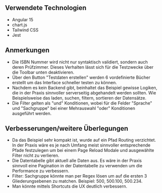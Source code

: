 ## Verwendete Technologien

- Angular 15
- chart.js
- Tailwind CSS
- Jest

## Anmerkungen

- Die ISBN Nummer wird nicht nur syntaktisch validiert, sondern auch deren Prüfzimmer. Dieses Verhalten lässt sich für die Testzwecke über die Toolbar unten deaktivieren.
- Über den Button "Testdaten erstellen" werden 6 vordefinierte Bücher erstellt um das Interface schneller testen zu können.
- Nachdem es kein Backend gibt, beinhaltet das Beispiel gewisse Logiken, die in der Praxis sinnvoller serverseitig abgehandelt werden sollten. Wie Beispielsweise das laden, suchen, filtern, sortieren der Datensätze.
- Die Filter gelten als "und" Konditionen, wobei für die Felder "Sprache" und "Sachgruppe" bei einer Mehrauswahl "oder" Konditionen ausgeführt werden.

## Verbesserungen/weitere Überlegungen

- Da das Beispiel sehr kompakt ist, wurde auf ein Pfad Routing verzichtet. In der Praxis wäre es je nach Umfang meist sinnvoller entsprechende Pfade festzulegen um bei einem Page Reload Modale und ausgewählte Filter nicht zu verlieren.
- Die Datentabelle gibt aktuell alle Daten aus. Es wäre in der Praxis sinnvoll eine Pagination in der Datentabelle zu verwenden um die Performance zu verbessern.
- Filter: Sachgruppe könnte man per Regex lösen um auf die ersten 3 Gliederungsebenen zu matchen. Beispiel: 500, 500.100, 500.234.
- Man könnte mittels Shortcuts die UX deutlich verbessern.
